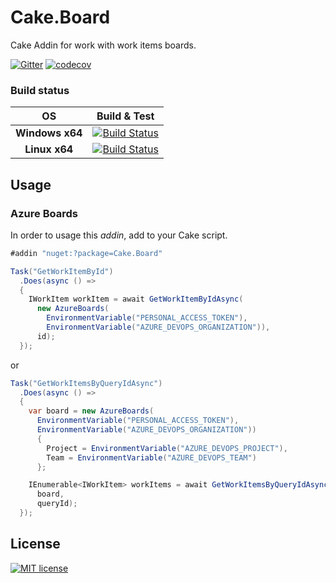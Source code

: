 # Cake.Board
Cake Addin for work with work items boards.

[![Gitter](https://badges.gitter.im/cake-board/community.svg)](https://gitter.im/cake-board/community?utm_source=badge&utm_medium=badge&utm_campaign=pr-badge&utm_content=badge)
[![codecov](https://codecov.io/gh/nicolabiancolini/Cake.Board/branch/master/graph/badge.svg)](https://codecov.io/gh/nicolabiancolini/Cake.Board)

### Build status
| OS | Build & Test |
| :---: | :---: |
| __Windows x64__ | [![Build Status](https://dev.azure.com/nicolabiancolini/Cake.Board/_apis/build/status/nicolabiancolini.Cake.Board?branchName=master&jobName=Windows%20Agent)](https://dev.azure.com/nicolabiancolini/Cake.Board/_build/latest?definitionId=8&branchName=master) |
| __Linux x64__ | [![Build Status](https://dev.azure.com/nicolabiancolini/Cake.Board/_apis/build/status/nicolabiancolini.Cake.Board?branchName=master&jobName=Ubuntu%20Agent)](https://dev.azure.com/nicolabiancolini/Cake.Board/_build/latest?definitionId=8&branchName=master) |

## Usage
### Azure Boards
In order to usage this _addin_, add to your Cake script.
``` csharp
#addin "nuget:?package=Cake.Board"
```
``` csharp
Task("GetWorkItemById")
  .Does(async () => 
  {
    IWorkItem workItem = await GetWorkItemByIdAsync(
      new AzureBoards(
        EnvironmentVariable("PERSONAL_ACCESS_TOKEN"),
        EnvironmentVariable("AZURE_DEVOPS_ORGANIZATION")),
      id);
  });
```
or 
``` csharp
Task("GetWorkItemsByQueryIdAsync")
  .Does(async () => 
  {
    var board = new AzureBoards(
      EnvironmentVariable("PERSONAL_ACCESS_TOKEN"),
      EnvironmentVariable("AZURE_DEVOPS_ORGANIZATION"))
      {
        Project = EnvironmentVariable("AZURE_DEVOPS_PROJECT"),
        Team = EnvironmentVariable("AZURE_DEVOPS_TEAM")
      };

    IEnumerable<IWorkItem> workItems = await GetWorkItemsByQueryIdAsync(
      board,
      queryId);
  });
```
## License
[![MIT license](https://img.shields.io/badge/license-MIT-brightgreen.svg)](https://github.com/nicolabiancolini/Cake.Board/blob/master/LICENSE)
